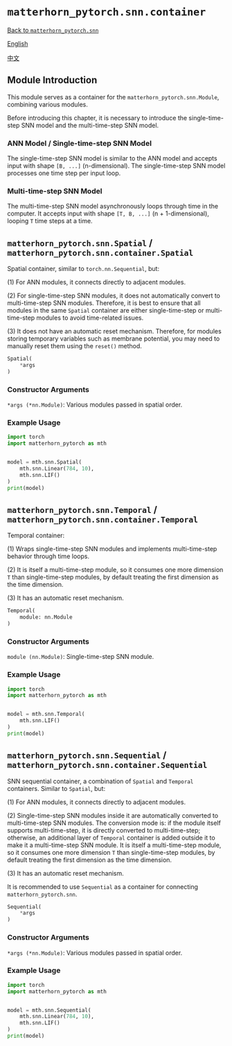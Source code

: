 # `matterhorn_pytorch.snn.container`

[Back to `matterhorn_pytorch.snn`](./README.md)

[English](../../en_us/snn/7_container.md)

[中文](../../zh_cn/snn/7_container.md)

## Module Introduction

This module serves as a container for the `matterhorn_pytorch.snn.Module`, combining various modules.

Before introducing this chapter, it is necessary to introduce the single-time-step SNN model and the multi-time-step SNN model.

### ANN Model / Single-time-step SNN Model

The single-time-step SNN model is similar to the ANN model and accepts input with shape `[B, ...]` (n-dimensional). The single-time-step SNN model processes one time step per input loop.

### Multi-time-step SNN Model

The multi-time-step SNN model asynchronously loops through time in the computer. It accepts input with shape `[T, B, ...]` (n + 1-dimensional), looping `T` time steps at a time.

## `matterhorn_pytorch.snn.Spatial` / `matterhorn_pytorch.snn.container.Spatial`

Spatial container, similar to `torch.nn.Sequential`, but:

(1) For ANN modules, it connects directly to adjacent modules.

(2) For single-time-step SNN modules, it does not automatically convert to multi-time-step SNN modules. Therefore, it is best to ensure that all modules in the same `Spatial` container are either single-time-step or multi-time-step modules to avoid time-related issues.

(3) It does not have an automatic reset mechanism. Therefore, for modules storing temporary variables such as membrane potential, you may need to manually reset them using the `reset()` method.

```python
Spatial(
    *args
)
```

### Constructor Arguments

`*args (*nn.Module)`: Various modules passed in spatial order.

### Example Usage

```python
import torch
import matterhorn_pytorch as mth


model = mth.snn.Spatial(
    mth.snn.Linear(784, 10),
    mth.snn.LIF()
)
print(model)
```

## `matterhorn_pytorch.snn.Temporal` / `matterhorn_pytorch.snn.container.Temporal`

Temporal container:

(1) Wraps single-time-step SNN modules and implements multi-time-step behavior through time loops.

(2) It is itself a multi-time-step module, so it consumes one more dimension `T` than single-time-step modules, by default treating the first dimension as the time dimension.

(3) It has an automatic reset mechanism.

```python
Temporal(
    module: nn.Module
)
```

### Constructor Arguments

`module (nn.Module)`: Single-time-step SNN module.

### Example Usage

```python
import torch
import matterhorn_pytorch as mth


model = mth.snn.Temporal(
    mth.snn.LIF()
)
print(model)
```

## `matterhorn_pytorch.snn.Sequential` / `matterhorn_pytorch.snn.container.Sequential`

SNN sequential container, a combination of `Spatial` and `Temporal` containers. Similar to `Spatial`, but:

(1) For ANN modules, it connects directly to adjacent modules.

(2) Single-time-step SNN modules inside it are automatically converted to multi-time-step SNN modules. The conversion mode is: if the module itself supports multi-time-step, it is directly converted to multi-time-step; otherwise, an additional layer of `Temporal` container is added outside it to make it a multi-time-step SNN module. It is itself a multi-time-step module, so it consumes one more dimension `T` than single-time-step modules, by default treating the first dimension as the time dimension.

(3) It has an automatic reset mechanism.

It is recommended to use `Sequential` as a container for connecting `matterhorn_pytorch.snn`.

```python
Sequential(
    *args
)
```

### Constructor Arguments

`*args (*nn.Module)`: Various modules passed in spatial order.

### Example Usage

```python
import torch
import matterhorn_pytorch as mth


model = mth.snn.Sequential(
    mth.snn.Linear(784, 10),
    mth.snn.LIF()
)
print(model)
```